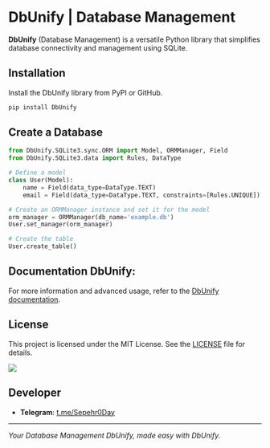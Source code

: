 # DbUnify | Database Management

**DbUnify** (Database Management) is a versatile Python library that simplifies database connectivity and management using SQLite.

## Installation
   Install the DbUnify library from PyPI or GitHub.
   
   ```bash
   pip install DbUnify
   ```
## Create a Database
```python
from DbUnify.SQLite3.sync.ORM import Model, ORMManager, Field
from DbUnify.SQLite3.data import Rules, DataType

# Define a model
class User(Model):
    name = Field(data_type=DataType.TEXT)
    email = Field(data_type=DataType.TEXT, constraints=[Rules.UNIQUE])

# Create an ORMManager instance and set it for the model
orm_manager = ORMManager(db_name='example.db')
User.set_manager(orm_manager)

# Create the table
User.create_table()
   ```


## Documentation DbUnify:

   For more information and advanced usage, refer to the [DbUnify documentation](https://DbUnify.readthedocs.io).

  
## License

This project is licensed under the MIT License. See the [LICENSE](https://github.com/Sepehr0267/DbUnify/blob/main/LICENSE) file for details.

<a href="https://pypi.org/project/DbUnify/"><img src="https://img.shields.io/badge/DbUnify-2.1.2-blue"></a> 

## Developer
- **Telegram**: [t.me/Sepehr0Day](https://t.me/Sepehr0Day)

---

*Your Database Management DbUnify, made easy with DbUnify.*
